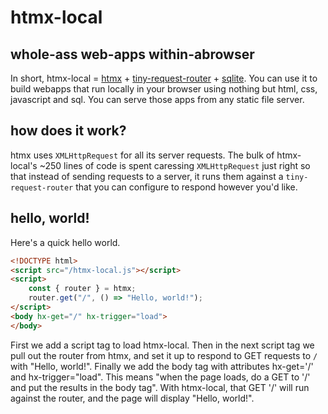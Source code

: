 # htmx-local
## whole-ass web-apps within-abrowser

In short, htmx-local = [htmx](https://htmx.org) + [tiny-request-router](https://github.com/berstend/tiny-request-router) + [sqlite](https://www.sqlite.org/wasm/doc/trunk/index.md). You can use it to build webapps that run locally in your browser using nothing but <span class="text-red-400">html</span>, <span class="text-green-400">css</span>, <span class="text-blue-400">javascript</span> and <span class="text-yellow-400">sql</span>. You can serve those apps from any static file server.

## how does it work?

htmx uses `XMLHttpRequest` for all its server requests. The bulk of htmx-local's ~250 lines of code is spent caressing `XMLHttpRequest` just right so that instead of sending requests to a server, it runs them against a `tiny-request-router` that you can configure to respond however you'd like.

## hello, world!

Here's a quick hello world. 

```html
<!DOCTYPE html>
<script src="/htmx-local.js"></script>
<script>
    const { router } = htmx;
    router.get("/", () => "Hello, world!");
</script>
<body hx-get="/" hx-trigger="load">
</body>
```

First we add a script tag to load htmx-local. Then in the next script tag we pull out the router from htmx, and set it up to respond to GET requests to `/` with "Hello, world!". Finally we add the body tag with attributes hx-get='/' and hx-trigger="load". This means "when the page loads, do a GET to '/' and put the results in the body tag". With htmx-local, that GET '/' will run against the router, and the page will display "Hello, world!".
